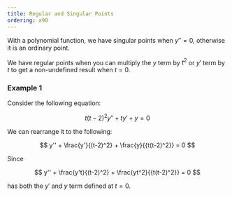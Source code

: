 ```yaml
---
title: Regular and Singular Points
ordering: a90
---
```


With a polynomial function, we have singular points when $y'' = 0$, otherwise it is an ordinary point.

We have regular points when you can multiply the $y$ term by $t^2$ or $y'$ term by $t$ to get a non-undefined result when $t = 0$.

### Example 1

Consider the following equation:

$$
t(t-2)^2y'' + ty' + y = 0
$$

We can rearrange it to the following:

$$
y'' + \frac{y'}{(t-2)^2} + \frac{y}{{t(t-2)^2}} = 0
$$

Since 

$$
y'' + \frac{y't}{(t-2)^2} + \frac{yt^2}{{t(t-2)^2}} = 0
$$

has both the $y'$ and $y$ term defined at $t = 0$.
